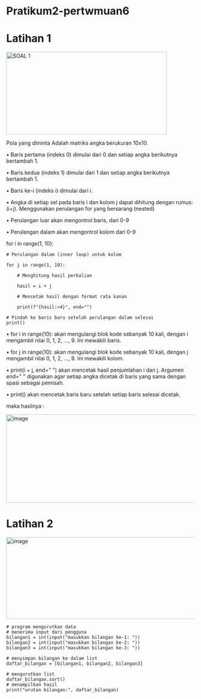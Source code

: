 # Pratikum2-pertwmuan6

# Latihan 1

<img width="429" height="220" alt="SOAL 1" src="https://github.com/user-attachments/assets/6a0a63b5-01bc-45da-a221-cf04636610ef" />

Pola yang diminta Adalah matriks angka berukuran 10x10.

•	Baris pertama (indeks 0) dimulai dari 0 dan setiap angka berikutnya bertambah 1. 

•	Baris kedua (indeks 1) dimulai dari 1 dan setiap angka berikutnya bertambah 1. 

•	Baris ke-i (indeks i) dimulai dari i. 

•	Angka di setiap sel pada baris i dan kolom j dapat dihitung dengan rumus: (i+j).
Menggunakan perulangan for yang bersarang (nested)

•	Perulangan luar akan mengontrol baris, dari 0-9

•	Perulangan dalam akan mengontrol kolom dari 0-9



for i in range(1, 10):

    # Perulangan dalam (inner loop) untuk kolom
    
    for j in range(1, 10):
    
        # Menghitung hasil perkalian
        
        hasil = i + j
        
        # Mencetak hasil dengan format rata kanan
        
        print(f"{hasil:>4}", end="")
    
    # Pindah ke baris baru setelah perulangan dalam selesai
    print()


•	for i in range(10): akan mengulangi blok kode sebanyak 10 kali, dengan i mengambil nilai 0, 1, 2, ..., 9. Ini mewakili baris.

•	for j in range(10): akan mengulangi blok kode sebanyak 10 kali, dengan j mengambil nilai 0, 1, 2, ..., 9. Ini mewakili kolom.

•	print(i + j, end=" ") akan mencetak hasil penjumlahan i dan j. Argumen end=" " digunakan agar setiap angka dicetak di baris yang sama dengan spasi sebagai pemisah.

•	print() akan mencetak baris baru setelah setiap baris selesai dicetak.

maka hasilnya :

<img width="540" height="235" alt="image" src="https://github.com/user-attachments/assets/5cc94f76-b6c1-4f3c-8e97-ac6213766549" />


# Latihan 2

<img width="544" height="218" alt="image" src="https://github.com/user-attachments/assets/a2e4a439-1343-4e3b-8823-d9c701c5150f" />

    # program mengurutkan data
    # menerima input dari pengguna
    bilangan1 = int(input("masukkan bilangan ke-1: "))
    bilangan2 = int(input("masukkan bilangan ke-2: "))
    bilangan3 = int(input("masukkan bilangan ke-3: "))
    
    # menyimpan bilangan ke dalam list
    daftar_bilangan = [bilangan1, bilangan2, bilangan3]
    
    # mengurutkan list
    daftar_bilangan.sort()
    # menampilkan hasil
    print("urutan bilangan:", daftar_bilangan)




